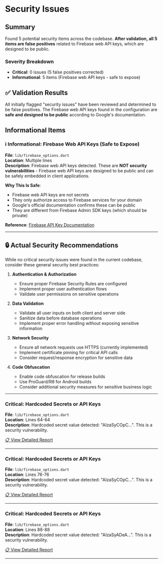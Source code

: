 # Security Issues

## Summary
Found 5 potential security items across the codebase. **After validation, all 5 items are false positives** related to Firebase web API keys, which are designed to be public.

### Severity Breakdown
- **Critical**: 0 issues (5 false positives corrected)
- **Informational**: 5 items (Firebase web API keys - safe to expose)

## ✅ Validation Results
All initially flagged "security issues" have been reviewed and determined to be false positives. The Firebase web API keys found in the configuration are **safe and designed to be public** according to Google's documentation.

## Informational Items

### ℹ️ Informational: Firebase Web API Keys (Safe to Expose)
**File**: `lib/firebase_options.dart`  
**Location**: Multiple lines  
**Description**: Firebase web API keys detected. These are **NOT security vulnerabilities** - Firebase web API keys are designed to be public and can be safely embedded in client applications.

**Why This Is Safe**:
- Firebase web API keys are not secrets
- They only authorize access to Firebase services for your domain
- Google's official documentation confirms these can be public
- They are different from Firebase Admin SDK keys (which should be private)

**Reference**: [Firebase API Key Documentation](https://firebase.google.com/docs/projects/api-keys)

---

## 🔒 Actual Security Recommendations

While no critical security issues were found in the current codebase, consider these general security best practices:

1. **Authentication & Authorization**
   - Ensure proper Firebase Security Rules are configured
   - Implement proper user authentication flows
   - Validate user permissions on sensitive operations

2. **Data Validation**
   - Validate all user inputs on both client and server side
   - Sanitize data before database operations
   - Implement proper error handling without exposing sensitive information

3. **Network Security**
   - Ensure all network requests use HTTPS (currently implemented)
   - Implement certificate pinning for critical API calls
   - Consider request/response encryption for sensitive data

4. **Code Obfuscation**
   - Enable code obfuscation for release builds
   - Use ProGuard/R8 for Android builds
   - Consider additional security measures for sensitive business logic

---

### Critical: Hardcoded Secrets or API Keys
**File**: `lib/firebase_options.dart`  
**Location**: Lines 64-64  
**Description**: Hardcoded secret value detected: "AIzaSyCOpC...". This is a security vulnerability.

[📋 View Detailed Report](../detailed-reports/f6ec386d-hardcoded-secrets-or-api-keys.md)

---

### Critical: Hardcoded Secrets or API Keys
**File**: `lib/firebase_options.dart`  
**Location**: Lines 76-76  
**Description**: Hardcoded secret value detected: "AIzaSyCOpC...". This is a security vulnerability.

[📋 View Detailed Report](../detailed-reports/41add39c-hardcoded-secrets-or-api-keys.md)

---

### Critical: Hardcoded Secrets or API Keys
**File**: `lib/firebase_options.dart`  
**Location**: Lines 88-88  
**Description**: Hardcoded secret value detected: "AIzaSyADeA...". This is a security vulnerability.

[📋 View Detailed Report](../detailed-reports/f7f186d1-hardcoded-secrets-or-api-keys.md)

---

